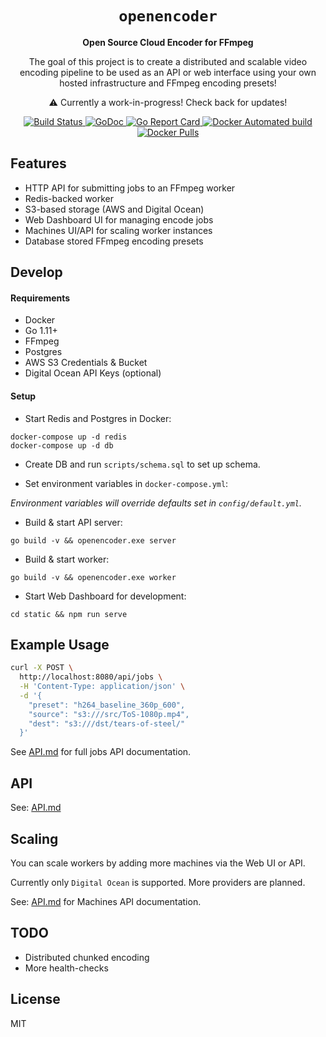 <div align="center">
    <h1><code>openencoder</code></h1>
    <p><strong>Open Source Cloud Encoder for FFmpeg</strong></p>
    <p>The goal of this project is to create a distributed and scalable video encoding pipeline to be used
    as an API or web interface using your own hosted infrastructure and FFmpeg encoding presets!</p>
    <p>⚠️ Currently a work-in-progress! Check back for updates!</p>
    <p>
        <a href="https://travis-ci.org/alfg/openencoder">
          <img src="https://travis-ci.org/alfg/openencoder.svg?branch=master" alt="Build Status" />
        </a>
        <a href="https://godoc.org/github.com/alfg/openencoder">
          <img src="https://godoc.org/github.com/alfg/openencoder?status.svg" alt="GoDoc" />
        </a>
        <a href="https://goreportcard.com/report/github.com/alfg/openencoder">
          <img src="https://goreportcard.com/badge/github.com/alfg/openencoder" alt="Go Report Card" />
        </a>
        <a href="https://hub.docker.com/r/alfg/openencoder/builds">
          <img src="https://img.shields.io/docker/automated/alfg/openencoder.svg" alt="Docker Automated build" />
        </a>
        <a href="https://hub.docker.com/r/alfg/openencoder">
          <img src="https://img.shields.io/docker/pulls/alfg/openencoder.svg" alt="Docker Pulls" />
        </a>
    </p>
</div>

## Features
* HTTP API for submitting jobs to an FFmpeg worker
* Redis-backed worker
* S3-based storage (AWS and Digital Ocean)
* Web Dashboard UI for managing encode jobs
* Machines UI/API for scaling worker instances
* Database stored FFmpeg encoding presets
    

## Develop

#### Requirements
* Docker
* Go 1.11+
* FFmpeg
* Postgres
* AWS S3 Credentials & Bucket
* Digital Ocean API Keys (optional)

#### Setup
* Start Redis and Postgres in Docker:
```
docker-compose up -d redis
docker-compose up -d db
```

* Create DB and run `scripts/schema.sql` to set up schema.

* Set environment variables in `docker-compose.yml`:

*Environment variables will override defaults set in `config/default.yml`.*

* Build & start API server:
```
go build -v && openencoder.exe server
```

* Build & start worker:
```
go build -v && openencoder.exe worker
```

* Start Web Dashboard for development:
```
cd static && npm run serve
```

## Example Usage
```bash
curl -X POST \
  http://localhost:8080/api/jobs \
  -H 'Content-Type: application/json' \
  -d '{
	"preset": "h264_baseline_360p_600",
	"source": "s3:///src/ToS-1080p.mp4",
	"dest": "s3:///dst/tears-of-steel/"
  }'
```

See [API.md](/API.md) for full jobs API documentation.

## API
See: [API.md](/API.md)

## Scaling
You can scale workers by adding more machines via the Web UI or API.

Currently only `Digital Ocean` is supported. More providers are planned.

See: [API.md](/API.md) for Machines API documentation.

## TODO
* Distributed chunked encoding
* More health-checks

## License
MIT
